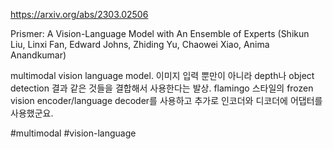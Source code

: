 https://arxiv.org/abs/2303.02506

Prismer: A Vision-Language Model with An Ensemble of Experts (Shikun Liu, Linxi Fan, Edward Johns, Zhiding Yu, Chaowei Xiao, Anima Anandkumar)

multimodal vision language model. 이미지 입력 뿐만이 아니라 depth나 object detection 결과 같은 것들을 결합해서 사용한다는 발상. flamingo 스타일의 frozen vision encoder/language decoder를 사용하고 추가로 인코더와 디코더에 어댑터를 사용했군요.

#multimodal #vision-language 